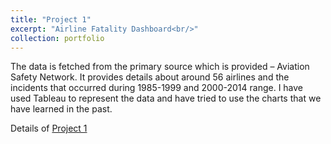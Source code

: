 ```yaml
---
title: "Project 1"
excerpt: "Airline Fatality Dashboard<br/>"
collection: portfolio
---
```


The data is fetched from the primary source which is provided – Aviation Safety Network. It provides details about around 56 airlines and the incidents that occurred during 1985-1999 and 2000-2014 range. I have used Tableau to represent the data and have tried to use the charts that we have learned in the past.

Details of [Project 1](https://github.com/rohvalder/Project-Portfolio/tree/gh-pages/Project%201)
